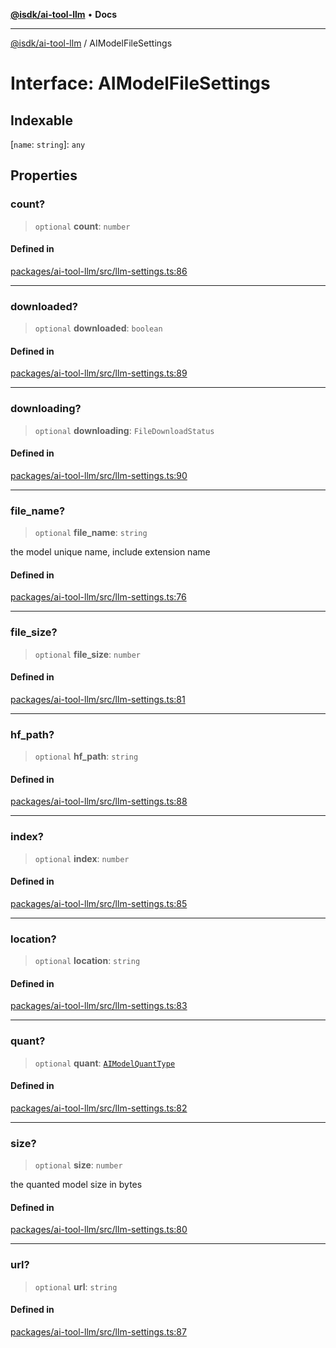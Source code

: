 [**@isdk/ai-tool-llm**](../README.md) • **Docs**

***

[@isdk/ai-tool-llm](../globals.md) / AIModelFileSettings

# Interface: AIModelFileSettings

## Indexable

 \[`name`: `string`\]: `any`

## Properties

### count?

> `optional` **count**: `number`

#### Defined in

[packages/ai-tool-llm/src/llm-settings.ts:86](https://github.com/isdk/ai-tool-llm.js/blob/6dca0b043de83937d92e2b5f936238ef46f7ef86/src/llm-settings.ts#L86)

***

### downloaded?

> `optional` **downloaded**: `boolean`

#### Defined in

[packages/ai-tool-llm/src/llm-settings.ts:89](https://github.com/isdk/ai-tool-llm.js/blob/6dca0b043de83937d92e2b5f936238ef46f7ef86/src/llm-settings.ts#L89)

***

### downloading?

> `optional` **downloading**: `FileDownloadStatus`

#### Defined in

[packages/ai-tool-llm/src/llm-settings.ts:90](https://github.com/isdk/ai-tool-llm.js/blob/6dca0b043de83937d92e2b5f936238ef46f7ef86/src/llm-settings.ts#L90)

***

### file\_name?

> `optional` **file\_name**: `string`

the model unique name, include extension name

#### Defined in

[packages/ai-tool-llm/src/llm-settings.ts:76](https://github.com/isdk/ai-tool-llm.js/blob/6dca0b043de83937d92e2b5f936238ef46f7ef86/src/llm-settings.ts#L76)

***

### file\_size?

> `optional` **file\_size**: `number`

#### Defined in

[packages/ai-tool-llm/src/llm-settings.ts:81](https://github.com/isdk/ai-tool-llm.js/blob/6dca0b043de83937d92e2b5f936238ef46f7ef86/src/llm-settings.ts#L81)

***

### hf\_path?

> `optional` **hf\_path**: `string`

#### Defined in

[packages/ai-tool-llm/src/llm-settings.ts:88](https://github.com/isdk/ai-tool-llm.js/blob/6dca0b043de83937d92e2b5f936238ef46f7ef86/src/llm-settings.ts#L88)

***

### index?

> `optional` **index**: `number`

#### Defined in

[packages/ai-tool-llm/src/llm-settings.ts:85](https://github.com/isdk/ai-tool-llm.js/blob/6dca0b043de83937d92e2b5f936238ef46f7ef86/src/llm-settings.ts#L85)

***

### location?

> `optional` **location**: `string`

#### Defined in

[packages/ai-tool-llm/src/llm-settings.ts:83](https://github.com/isdk/ai-tool-llm.js/blob/6dca0b043de83937d92e2b5f936238ef46f7ef86/src/llm-settings.ts#L83)

***

### quant?

> `optional` **quant**: [`AIModelQuantType`](../enumerations/AIModelQuantType.md)

#### Defined in

[packages/ai-tool-llm/src/llm-settings.ts:82](https://github.com/isdk/ai-tool-llm.js/blob/6dca0b043de83937d92e2b5f936238ef46f7ef86/src/llm-settings.ts#L82)

***

### size?

> `optional` **size**: `number`

the quanted model size in bytes

#### Defined in

[packages/ai-tool-llm/src/llm-settings.ts:80](https://github.com/isdk/ai-tool-llm.js/blob/6dca0b043de83937d92e2b5f936238ef46f7ef86/src/llm-settings.ts#L80)

***

### url?

> `optional` **url**: `string`

#### Defined in

[packages/ai-tool-llm/src/llm-settings.ts:87](https://github.com/isdk/ai-tool-llm.js/blob/6dca0b043de83937d92e2b5f936238ef46f7ef86/src/llm-settings.ts#L87)
